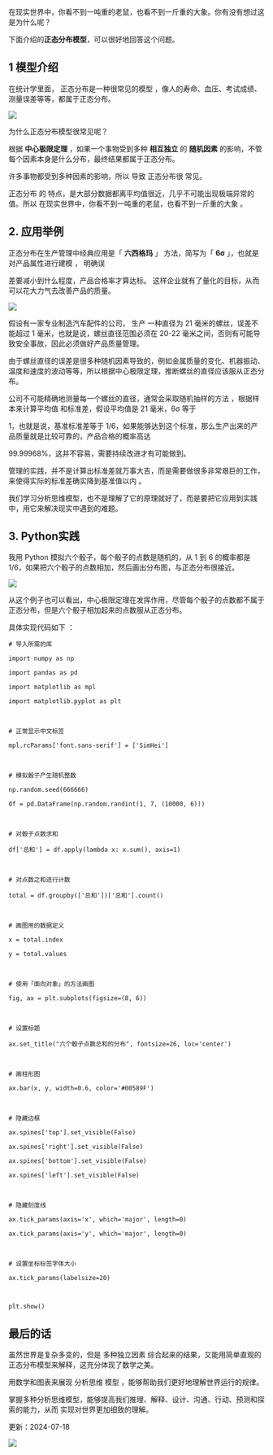 在现实世界中，你看不到一吨重的老鼠，也看不到一斤重的大象。你有没有想过这是为什么呢？

下面介绍的**正态分布模型**，可以很好地回答这个问题。

## 1 模型介绍

在统计学里面，  正态分布是一种很常见的模型  ，像人的寿命、血压、考试成绩、测量误差等等，都属于正态分布。

![](https://mmbiz.qpic.cn/mmbiz_jpg/giaycic3UNwo3ztVNxbkwc6fyxqbYqzibQNzExsicNWibkIj1X28qPR9KOORibJZw7HOXqItAuB2s2lGJGlwy7pMqEicQ/640?wx_fmt=jpeg) 

为什么正态分布模型很常见呢？

根据 **中心极限定理** ，如果一个事物受到多种 **相互独立** 的 **随机因素** 的影响，不管每个因素本身是什么分布，最终结果都属于正态分布。

许多事物都受到多种因素的影响，所以  导致  正态分布很  常见。

正态分布  的  特点，是大部分数据都离平均值很近，几乎不可能出现极端异常的值。所以  在现实世界中，你看不到一吨重的老鼠，也看不到一斤重的大象  。

## 2. 应用举例

正态分布在生产管理中经典应用是「 **六西格玛** 」  方法，简写为「 **6σ** 」，也就是  对产品属性进行建模  ，  明确误

差要减小到什么程度，产品合格率才算达标。  这样企业就有了量化的目标，从而可以花大力气去改善产品的质量。

![](https://mmbiz.qpic.cn/mmbiz_png/giaycic3UNwo3ztVNxbkwc6fyxqbYqzibQN7Epj4ibzN7qcXUfQI3yE7pkwYiaZGyfNXHXNsFyhmqabQ25WFjEez48Q/640?wx_fmt=gif) 

假设有一家专业制造汽车配件的公司，  生产  一种直径为 21 毫米的螺丝，误差不能超过 1 毫米，也就是说，螺丝直径范围必须在 20-22 毫米之间，否则有可能导致安全事故，因此必须做好产品质量管理。

由于螺丝直径的误差是很多种随机因素导致的，例如金属质量的变化、机器振动、温度和速度的波动等等，所以根据中心极限定理，推断螺丝的直径应该服从正态分布。  

公司不可能精确地测量每一个螺丝的直径，通常会采取随机抽样的方法  ，根据样本来计算平均值  和标准差，假设平均值是 21 毫米，6σ 等于

1，也就是说，基准标准差等于 1/6，如果能够达到这个标准，那么生产出来的产品质量就是比较可靠的，产品合格的概率高达

99.99968%，这并不容易，需要持续改进才有可能做到。

管理的实践，并不是计算出标准差就万事大吉，而是需要做很多非常艰巨的工作，来使得实际的标准差确实降到基准值以内  。

我们学习分析思维模型，也不是理解了它的原理就好了，而是要把它应用到实践中，用它来解决现实中遇到的难题。

## 3. Python实践

我用 Python 模拟六个骰子，每个骰子的点数是随机的，从 1 到 6 的概率都是 1/6，如果把六个骰子的点数相加，然后画出分布图，与正态分布很接近。

![](https://mmbiz.qpic.cn/mmbiz_png/giaycic3UNwo2ibtGfsudMgwB11zpLLNQ6uefVdY5hkL4dyemAfF2cV8IQFwXC8EMj7z2LLrJgmIibhRF3SIvUnUjA/640?wx_fmt=png) 

从这个例子也可以看出，中心极限定理在发挥作用，尽管每个骰子的点数都不属于正态分布，但是六个骰子相加起来的点数服从正态分布。

具体实现代码如下  ：

    

    

    # 导入所需的库  

    import numpy as np  

    import pandas as pd  

    import matplotlib as mpl  

    import matplotlib.pyplot as plt  

      

    # 正常显示中文标签  

    mpl.rcParams['font.sans-serif'] = ['SimHei']  

      

    # 模拟骰子产生随机整数  

    np.random.seed(666666)  

    df = pd.DataFrame(np.random.randint(1, 7, (10000, 6)))  

      

    # 对骰子点数求和  

    df['总和'] = df.apply(lambda x: x.sum(), axis=1)  

      

    # 对点数之和进行计数  

    total = df.groupby(['总和'])['总和'].count()  

      

    # 画图用的数据定义  

    x = total.index  

    y = total.values  

      

    # 使用「面向对象」的方法画图  

    fig, ax = plt.subplots(figsize=(8, 6))  

      

    # 设置标题  

    ax.set_title("六个骰子点数总和的分布", fontsize=26, loc='center')  

      

    # 画柱形图  

    ax.bar(x, y, width=0.6, color='#00589F')  

      

    # 隐藏边框  

    ax.spines['top'].set_visible(False)  

    ax.spines['right'].set_visible(False)  

    ax.spines['bottom'].set_visible(False)  

    ax.spines['left'].set_visible(False)  

      

    # 隐藏刻度线  

    ax.tick_params(axis='x', which='major', length=0)  

    ax.tick_params(axis='y', which='major', length=0)  

      

    # 设置坐标标签字体大小  

    ax.tick_params(labelsize=20)  

      

    plt.show() 

  

## 最后的话

虽然世界是复杂多变的，但是  多种独立因素  综合起来的结果，又能用简单直观的正态分布模型来解释，这充分体现了数学之美。

用数学和图表来展现  分析思维  模型  ，能够帮助我们更好地理解世界运行的规律。

掌握多种分析思维模型，能够提高我们推理、解释、设计、沟通、行动、预测和探索的能力，从而  实现对世界更加细致的理解。

更新：2024-07-18

![](https://visitor-badge.laobi.icu/badge?page_id=sjhfx.linji&left_text=PageViews&right_color=%2300589F)